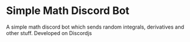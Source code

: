 # Simple Math Discord Bot
A simple math discord bot which sends random integrals, derivatives and other stuff. Developed on Discordjs

